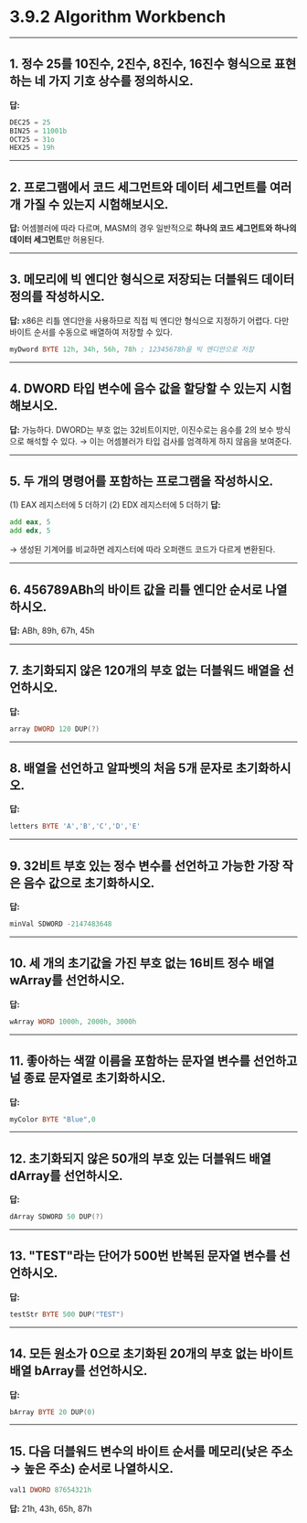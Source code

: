 
# 3.9.2 Algorithm Workbench

---

## 1. 정수 25를 10진수, 2진수, 8진수, 16진수 형식으로 표현하는 네 가지 기호 상수를 정의하시오.  
**답:**  
```asm
DEC25 = 25
BIN25 = 11001b
OCT25 = 31o
HEX25 = 19h
````

---

## 2. 프로그램에서 코드 세그먼트와 데이터 세그먼트를 여러 개 가질 수 있는지 시험해보시오.

**답:** 어셈블러에 따라 다르며, MASM의 경우 일반적으로 **하나의 코드 세그먼트와 하나의 데이터 세그먼트**만 허용된다.

---

## 3. 메모리에 빅 엔디안 형식으로 저장되는 더블워드 데이터 정의를 작성하시오.

**답:** x86은 리틀 엔디안을 사용하므로 직접 빅 엔디안 형식으로 지정하기 어렵다.
다만 바이트 순서를 수동으로 배열하여 저장할 수 있다.

```asm
myDword BYTE 12h, 34h, 56h, 78h ; 12345678h을 빅 엔디안으로 저장
```

---

## 4. DWORD 타입 변수에 음수 값을 할당할 수 있는지 시험해보시오.

**답:** 가능하다. DWORD는 부호 없는 32비트이지만, 이진수로는 음수를 2의 보수 방식으로 해석할 수 있다.
→ 이는 어셈블러가 타입 검사를 엄격하게 하지 않음을 보여준다.

---

## 5. 두 개의 명령어를 포함하는 프로그램을 작성하시오.

(1) EAX 레지스터에 5 더하기
(2) EDX 레지스터에 5 더하기
**답:**

```asm
add eax, 5
add edx, 5
```

→ 생성된 기계어를 비교하면 레지스터에 따라 오퍼랜드 코드가 다르게 변환된다.

---

## 6. 456789ABh의 바이트 값을 리틀 엔디안 순서로 나열하시오.

**답:** ABh, 89h, 67h, 45h

---

## 7. 초기화되지 않은 120개의 부호 없는 더블워드 배열을 선언하시오.

**답:**

```asm
array DWORD 120 DUP(?)
```

---

## 8. 배열을 선언하고 알파벳의 처음 5개 문자로 초기화하시오.

**답:**

```asm
letters BYTE 'A','B','C','D','E'
```

---

## 9. 32비트 부호 있는 정수 변수를 선언하고 가능한 가장 작은 음수 값으로 초기화하시오.

**답:**

```asm
minVal SDWORD -2147483648
```

---

## 10. 세 개의 초기값을 가진 부호 없는 16비트 정수 배열 wArray를 선언하시오.

**답:**

```asm
wArray WORD 1000h, 2000h, 3000h
```

---

## 11. 좋아하는 색깔 이름을 포함하는 문자열 변수를 선언하고 널 종료 문자열로 초기화하시오.

**답:**

```asm
myColor BYTE "Blue",0
```

---

## 12. 초기화되지 않은 50개의 부호 있는 더블워드 배열 dArray를 선언하시오.

**답:**

```asm
dArray SDWORD 50 DUP(?)
```

---

## 13. "TEST"라는 단어가 500번 반복된 문자열 변수를 선언하시오.

**답:**

```asm
testStr BYTE 500 DUP("TEST")
```

---

## 14. 모든 원소가 0으로 초기화된 20개의 부호 없는 바이트 배열 bArray를 선언하시오.

**답:**

```asm
bArray BYTE 20 DUP(0)
```

---

## 15. 다음 더블워드 변수의 바이트 순서를 메모리(낮은 주소 → 높은 주소) 순서로 나열하시오.

```asm
val1 DWORD 87654321h
```

**답:** 21h, 43h, 65h, 87h


